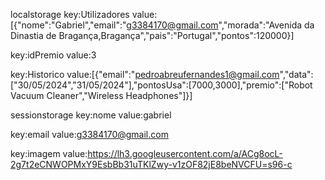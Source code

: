 localstorage
key:Utilizadores
value:[{"nome":"Gabriel","email":"g3384170@gmail.com","morada":"Avenida da Dinastia de Bragança,Bragança","pais":"Portugal","pontos":120000}]

key:idPremio
value:3

key:Historico
value:[{"email":"pedroabreufernandes1@gmail.com","data":["30/05/2024","31/05/2024"],"pontosUsa":[7000,3000],"premio":["Robot Vacuum Cleaner","Wireless Headphones"]}]

sessionstorage
key:nome
value:gabriel

key:email
value:g3384170@gmail.com

key:imagem
value:https://lh3.googleusercontent.com/a/ACg8ocL-2g7t2eCNWOPMxY9EsbBb31uTKlZwy-v1zOF82jE8beNVCFU=s96-c
